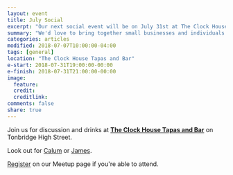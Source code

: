 ```yaml
---
layout: event
title: July Social
excerpt: "Our next social event will be on July 31st at The Clock House Tapas and Bar"
summary: "We'd love to bring together small businesses and individuals throughout Tonbridge looking to chat about all aspects of their digital strategy. Whether you're working in technology, the Web or a complete novice/outsider looking for advice then please come along."
categories: articles
modified: 2018-07-07T10:00:00-04:00
tags: [general]
location: "The Clock House Tapas and Bar"
e-start: 2018-07-31T19:00:00-00:00
e-finish: 2018-07-31T21:00:00-00:00
image:
  feature:
  credit:
  creditlink:
comments: false
share: true
---
```

Join us for discussion and drinks at **[The Clock House Tapas and Bar](https://www.facebook.com/TheClockHouseTonbridge/)** on Tonbridge High Street.

Look out for [Calum](https://calumryan.com) or [James](https://twitter.com/shutdownscanner).

[Register](https://www.meetup.com/Tonbridge-Digital/events/252533621/) on our Meetup page if you're able to attend.
